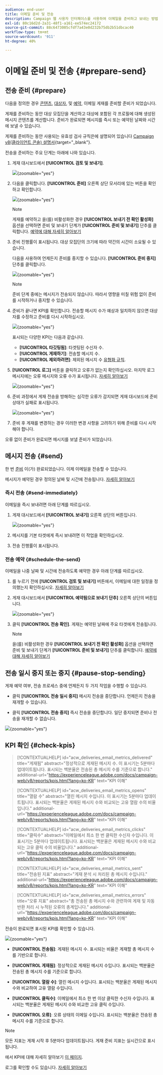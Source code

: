 ```yaml
---
audience: end-user
title: 이메일 준비 및 전송
description: Campaign 웹 사용자 인터페이스를 사용하여 이메일을 준비하고 보내는 방법 알아보기
exl-id: 80c16d2d-2a31-48f1-a161-ee574ec24172
source-git-commit: 88c6473005cfdf7a43e0d232b75db2b51dbcac40
workflow-type: tm+mt
source-wordcount: '911'
ht-degree: 40%

---
```



# 이메일 준비 및 전송 {#prepare-send}

## 전송 준비 {#prepare}

다음을 정의한 경우 [콘텐츠](../email/edit-content.md), [대상자](../audience/add-audience.md), 및 [예약](../msg/gs-messages.md#schedule-the-delivery-sending-gs-schedule), 이메일 게재를 준비할 준비가 되었습니다.

게재를 준비하는 동안 대상 모집단을 계산하고 대상에 포함된 각 프로필에 대해 생성된 메시지 콘텐츠를 계산합니다. 준비가 완료되면 메시지를 즉시 또는 예약된 날짜와 시간에 보낼 수 있습니다.

게재를 준비하는 동안 사용되는 유효성 검사 규칙은에 설명되어 있습니다 [Campaign v8(클라이언트 콘솔) 설명서](https://experienceleague.adobe.com/docs/campaign/campaign-v8/campaigns/send/validate/delivery-analysis.html){target="_blank"}.

전송을 준비하는 주요 단계는 아래에 나와 있습니다.

1. 게재 대시보드에서 **[!UICONTROL 검토 및 보내기]**.

   ![](assets/email-review-and-send.png){zoomable=&quot;yes&quot;}


1. 다음을 클릭합니다. **[!UICONTROL 준비]** 오른쪽 상단 모서리에 있는 버튼을 확인하고 확인합니다.

   ![](assets/email-prepare.png){zoomable=&quot;yes&quot;}

   >[!NOTE]
   >
   >게재를 예약하고 을(를) 비활성화한 경우 **[!UICONTROL 보내기 전 확인 활성화]** 옵션을 선택하면 준비 및 보내기 단계가 **[!UICONTROL 준비 및 보내기]** 단추를 클릭합니다. [예약에 대해 자세히 알아보기](../msg/gs-messages.md#gs-schedule)

1. 준비 진행률이 표시됩니다. 대상 모집단의 크기에 따라 약간의 시간이 소요될 수 있습니다.

   다음을 사용하여 언제든지 준비를 중지할 수 있습니다. **[!UICONTROL 준비 중지]** 단추를 클릭합니다.

   ![](assets/email-stop-preparation.png){zoomable=&quot;yes&quot;}

   >[!NOTE]
   >준비 단계 중에는 메시지가 전송되지 않습니다. 따라서 영향을 미칠 위험 없이 준비를 시작하거나 중지할 수 있습니다.

1. 준비가 끝나면 KPI를 확인합니다. 전송할 메시지 수가 예상과 일치하지 않으면 대상자를 수정하고 준비를 다시 시작하십시오.

   ![](assets/email-preparation-complete.png){zoomable=&quot;yes&quot;}

   표시되는 다양한 KPI는 다음과 같습니다.

   * **[!UICONTROL 타깃팅됨]**: 타겟팅된 수신자 수.
   * **[!UICONTROL 게재하기]**: 전송할 메시지 수.
   * **[!UICONTROL 제외하려면]**: 제외된 메시지 수 [유형화 규칙](../advanced-settings/delivery-settings.md#typology).

1. **[!UICONTROL 로그]** 버튼을 클릭하고 오류가 없는지 확인하십시오. 마지막 로그 메시지에는 오류 메시지와 오류 수가 표시됩니다. [자세히 알아보기](delivery-logs.md)

   ![](assets/email-prepare-logs.png){zoomable=&quot;yes&quot;}

1. 준비 과정에서 게재 전송을 방해하는 심각한 오류가 감지되면 게재 대시보드에 준비 상태가 실패로 표시됩니다.

   ![](assets/email-prepare-error.png){zoomable=&quot;yes&quot;}

1. 준비 후 게재를 변경하는 경우 이러한 변경 사항을 고려하기 위해 준비를 다시 시작해야 합니다.

오류 없이 준비가 완료되면 메시지를 보낼 준비가 되었습니다.

## 메시지 전송 {#send}


한 번 [준비](#prepare) 이(가) 완료되었습니다. 이제 이메일을 전송할 수 있습니다.

메시지가 예약된 경우 정의된 날짜 및 시간에 전송됩니다. [자세히 알아보기](../msg/gs-messages.md#gs-schedule)

### 즉시 전송 {#send-immediately}

이메일을 즉시 보내려면 아래 단계를 따르십시오.

1. 게재 대시보드에서 **[!UICONTROL 보내기]** 오른쪽 상단의 버튼입니다.

   ![](assets/email-send.png){zoomable=&quot;yes&quot;}

1. 메시지를 기본 타겟에게 즉시 보내려면 이 작업을 확인하십시오.

1. 전송 진행률이 표시됩니다.

### 전송 예약 {#schedule-the-send}

이메일을 나중 날짜 및 시간에 전송하도록 예약한 경우 아래 단계를 따르십시오.

1. 를 누르기 전에 **[!UICONTROL 검토 및 보내기]** 버튼에서, 이메일에 대한 일정을 정의했는지 확인하십시오. [자세히 알아보기](../msg/gs-messages.md#gs-schedule)

1. 게재 대시보드에서 **[!UICONTROL 예약됨으로 보내기 단추]** 오른쪽 상단의 버튼입니다.

   ![](assets/email-send-as-scheduled.png){zoomable=&quot;yes&quot;}

1. 클릭 **[!UICONTROL 전송 확인]**. 게재는 예약된 날짜에 주요 타겟에게 전송됩니다.

   >[!NOTE]
   >
   >을(를) 비활성화한 경우 **[!UICONTROL 보내기 전 확인 활성화]** 옵션을 선택하면 준비 및 보내기 단계가 **[!UICONTROL 준비 및 보내기]** 단추를 클릭합니다. [예약에 대해 자세히 알아보기](../msg/gs-messages.md#gs-schedule)

## 전송 일시 중지 또는 중지 {#pause-stop-sending}

게재 예약 여부<!--TBC-->, 전송 프로세스 중에 언제든지 두 가지 작업을 수행할 수 있습니다.

* 클릭 **[!UICONTROL 전송 일시 중지]** 메시지 전송을 중단합니다. 언제든지 전송을 재개할 수 있습니다.

* 클릭 **[!UICONTROL 전송 중지]** 즉시 전송을 중단합니다. 일단 중지되면 준비나 전송을 재개할 수 없습니다.

![](assets/email-send-pause-or-stop.png){zoomable=&quot;yes&quot;}

## KPI 확인 {#check-kpis}

>[!CONTEXTUALHELP]
>id="acw_deliveries_email_metrics_delivered"
>title="게재됨"
>abstract="정상적으로 게재된 메시지 수. 이 표시기는 5분마다 업데이트됩니다. 표시되는 백분율은 전송된 총 메시지 수를 기준으로 합니다."
>additional-url="https://experienceleague.adobe.com/docs/campaign-web/v8/reports/kpis.html?lang=ko-KR" text="KPI 이해"

>[!CONTEXTUALHELP]
>id="acw_deliveries_email_metrics_opens"
>title="열람 수"
>abstract="열린 메시지 수입니다. 이 표시기는 5분마다 업데이트됩니다. 표시되는 백분율은 게재된 메시지 수와 비교되는 고유 열람 수의 비율입니다."
>additional-url="https://experienceleague.adobe.com/docs/campaign-web/v8/reports/kpis.html?lang=ko-KR" text="KPI 이해"


>[!CONTEXTUALHELP]
>id="acw_deliveries_email_metrics_clicks"
>title="클릭수"
>abstract="이메일에서 최소 한 번 클릭한 수신자 수입니다. 이 표시기는 5분마다 업데이트됩니다. 표시되는 백분율은 게재된 메시지 수와 비교되는 고유 클릭 수의 비율입니다."
>additional-url="https://experienceleague.adobe.com/docs/campaign-web/v8/reports/kpis.html?lang=ko-KR" text="KPI 이해"


>[!CONTEXTUALHELP]
>id="acw_deliveries_email_metrics_sent"
>title="전송된 지표"
>abstract="게재 분석 시 처리된 총 메시지 수입니다."
>additional-url="https://experienceleague.adobe.com/docs/campaign-web/v8/reports/kpis.html?lang=ko-KR" text="KPI 이해"


>[!CONTEXTUALHELP]
>id="acw_deliveries_email_metrics_errors"
>title="오류 지표"
>abstract="총 전송된 총 메시지 수와 관련하여 게재 및 자동 반환 처리 시 누적된 오류의 총계입니다."
>additional-url="https://experienceleague.adobe.com/docs/campaign-web/v8/reports/kpis.html?lang=ko-KR" text="KPI 이해"


전송이 완료되면 표시된 KPI를 확인할 수 있습니다.

![](assets/email-send-kpis.png){zoomable=&quot;yes&quot;}

* **[!UICONTROL 전송됨]**: 게재된 메시지 수. 표시되는 비율은 게재할 총 메시지 수를 기반으로 합니다.

* **[!UICONTROL 게재됨]**: 정상적으로 게재된 메시지 수입니다. 표시되는 백분율은 전송된 총 메시지 수를 기준으로 합니다.

* **[!UICONTROL 열람 수]**: 열린 메시지 수입니다. 표시되는 백분율은 게재된 메시지 수와 비교하여 고유 열람 수입니다.

* **[!UICONTROL 클릭수]**: 이메일에서 최소 한 번 이상 클릭한 수신자 수입니다. 표시되는 백분율은 게재된 메시지 수와 비교한 고유 클릭 수입니다.

* **[!UICONTROL 오류]**: 오류 상태의 이메일 수입니다. 표시되는 백분율은 전송된 총 메시지 수를 기준으로 합니다.

>[!NOTE]
>
>모든 지표는 게재 시작 후 5분마다 업데이트됩니다. 게재 준비 지표는 실시간으로 표시됩니다.

에서 KPI에 대해 자세히 알아보기 [이 페이지](../reporting/kpis.md).

로그를 확인할 수도 있습니다. [자세히 알아보기](delivery-logs.md)